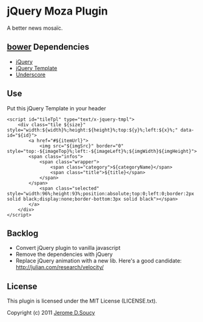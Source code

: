 # jQuery Moza Plugin
A better news mosaïc.

## [bower](http://bower.io) Dependencies
- [jQuery](http://code.jquery.com/jquery-1.8.2.min.js)
- [jQuery Template](http://ajax.aspnetcdn.com/ajax/jquery.templates/beta1/jquery.tmpl.min.js)
- [Underscore](http://underscorejs.org/underscore.js)


## Use
Put this jQuery Template in your header

	<script id="tileTpl" type="text/x-jquery-tmpl">
		<div class="tile ${size}" style="width:${width}%;height:${height}%;top:${y}%;left:${x}%;" data-id="${id}">
			<a href="#${itemUrl}">
				<img src="${imgSrc}" border="0" style="top:-${imageTop}%;left:-${imageLeft}%;${imgWidth}${imgHeight}">
			<span class="infos">
				<span class="wrapper">
					<span class="category">${categoryName}</span>
					<span class="title">${title}</span>
				</span>
			</span>
				<span class="selected" style="width:96%;height:93%;position:absolute;top:0;left:0;border:2px solid black;display:none;border-bottom:3px solid black"></span>
			</a>
		</div>
	</script>

## Backlog

- Convert jQuery plugin to vanilla javascript
- Remove the dependencies with jQuery
- Replace jQuery animation with a new lib. Here's a good candidate: http://julian.com/research/velocity/

## License
This plugin is licensed under the MIT License (LICENSE.txt).

Copyright (c) 2011 [Jerome D.Soucy](http://jeromeds.com)
